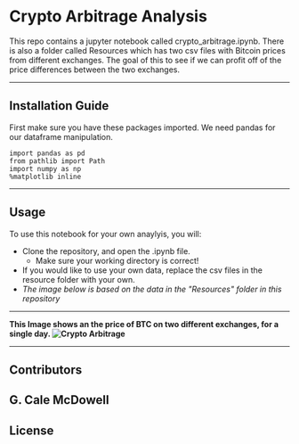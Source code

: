 # Crypto Arbitrage Analysis 
This repo contains a jupyter notebook called crypto_arbitrage.ipynb. There is also a folder called Resources which has two csv files with Bitcoin prices from different exchanges. The goal of this to see if we can profit off of the price differences between the two exchanges.

---

## Installation Guide

First make sure you have these packages imported. We need pandas for our dataframe manipulation.

```
import pandas as pd
from pathlib import Path
import numpy as np
%matplotlib inline  
```

---

## Usage

To use this notebook for your own anaylyis, you will: 
- Clone the repository, and open the .ipynb file. 
   - Make sure your working directory is correct!
- If you would like to use your own data, replace the csv files in the resource folder with your own. 
- _The image below is based on the data in the "Resources" folder in this repository_


---


<b>

This Image shows an the price of BTC on two different exchanges, for a single day.
![Crypto Arbitrage](Arbitrage%20Visualization.jpeg)




---

## Contributors

G. Cale McDowell
---

## License
